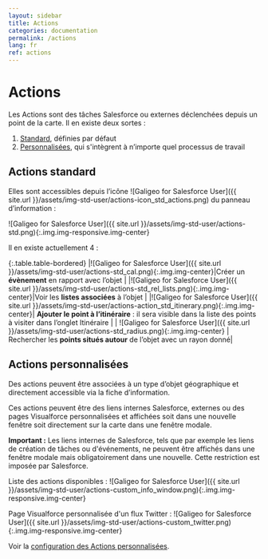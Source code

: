 ```yaml
---
layout: sidebar
title: Actions
categories: documentation
permalink: /actions
lang: fr
ref: actions
---
```


# Actions

Les Actions sont des tâches Salesforce ou externes déclenchées depuis un point de la carte. Il en existe deux sortes :

1. [Standard](#actions-standard), définies par défaut
2. [Personnalisées](#actions-personnalisées), qui s'intègrent à n’importe quel processus de travail

## Actions standard

Elles sont accessibles depuis l’icône ![Galigeo for Salesforce User]({{ site.url }}/assets/img-std-user/actions-icon_std_actions.png) du panneau d’information :

![Galigeo for Salesforce User]({{ site.url }}/assets/img-std-user/actions-std.png){:.img.img-responsive.img-center}

Il en existe actuellement 4 :

{:.table.table-bordered}
|![Galigeo for Salesforce User]({{ site.url }}/assets/img-std-user/actions-std_cal.png){:.img.img-center}|Créer un **évènement** en rapport avec l’objet |
|![Galigeo for Salesforce User]({{ site.url }}/assets/img-std-user/actions-std_rel_lists.png){:.img.img-center}|Voir les **listes associées** à l’objet |
|![Galigeo for Salesforce User]({{ site.url }}/assets/img-std-user/actions-action_std_itinerary.png){:.img.img-center}| **Ajouter le point à l’itinéraire** : il sera visible dans la liste des points à visiter dans l’onglet Itinéraire |
| ![Galigeo for Salesforce User]({{ site.url }}/assets/img-std-user/actions-std_radius.png){:.img.img-center} | Rechercher les **points situés autour** de l’objet avec un rayon donné|

## Actions personnalisées

Des actions peuvent être associées à un type d’objet géographique et directement accessible via la fiche d’information.

Ces actions peuvent être des liens internes Salesforce, externes ou des pages Visualforce personnalisées et affichées soit dans une nouvelle fenêtre soit directement sur la carte dans une fenêtre modale.

<div class="alert alert-warning" role="alert"> <strong>Important :</strong> Les liens internes de Salesforce, tels que par exemple les liens de création de tâches ou d'événements, ne peuvent être affichés dans une fenêtre modale mais obligatoirement dans une nouvelle. Cette restriction est imposée par Salesforce.</div>

Liste des actions disponibles :
![Galigeo for Salesforce User]({{ site.url }}/assets/img-std-user/actions-custom_info_window.png){:.img.img-responsive.img-center}

Page Visualforce personnalisée d'un flux Twitter :
![Galigeo for Salesforce User]({{ site.url }}/assets/img-std-user/actions-custom_twitter.png){:.img.img-responsive.img-center}

Voir la [configuration des Actions personnalisées](/actions-admin).
